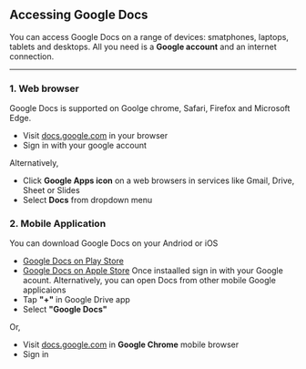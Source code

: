  ## Accessing Google Docs
 You can access Google Docs on a range of devices: smatphones, laptops, tablets and desktops. All you need is a **Google account** and an internet connection.

 ---
 ### 1. Web browser
 Google Docs is supported on Goolge chrome, Safari, Firefox and Microsoft Edge.
 - Visit [docs.google.com](https://docs.google.com) in your browser
 - Sign in with your google account

 Alternatively,

 - Click **Google Apps icon** on a web browsers in services like Gmail, Drive, Sheet or Slides
 - Select **Docs** from dropdown menu

  ### 2. Mobile Application
 You can download Google Docs on your Andriod or iOS
 - [Google Docs on Play Store](https://play.google.com/store/apps/details?id=com.google.andriod.apps.docs.editors.docs)
 - [Google Docs on Apple Store](https://apps.apple.com/us/app/google-docs-syn-edit-share/id842842640)
 Once instaalled sign in with your Google acount. 
 Alternatively, you can open Docs from other mobile Google applicaions
 - Tap **"+"** in Google Drive app 
 - Select **"Google Docs"**

 Or,
 
 - Visit [docs.google.com](https://docs.google.com) in **Google Chrome** mobile browser
 - Sign in
 

